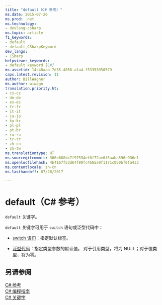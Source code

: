 ```yaml
---
title: "default（C# 参考）"
ms.date: 2015-07-20
ms.prod: .net
ms.technology:
- devlang-csharp
ms.topic: article
f1_keywords:
- default
- default_CSharpKeyword
dev_langs:
- CSharp
helpviewer_keywords:
- default keyword [C#]
ms.assetid: 14c48aaa-7d35-4058-a1a4-f53353050579
caps.latest.revision: 11
author: BillWagner
ms.author: wiwagn
translation.priority.ht:
- cs-cz
- de-de
- es-es
- fr-fr
- it-it
- ja-jp
- ko-kr
- pl-pl
- pt-br
- ru-ru
- tr-tr
- zh-cn
- zh-tw
ms.translationtype: HT
ms.sourcegitcommit: 306c608dc7f97594ef6f72ae0f5aaba596c936e1
ms.openlocfilehash: 4b4167f53d64f80fc4665a9f1171c050bf0fa433
ms.contentlocale: zh-cn
ms.lasthandoff: 07/28/2017

---
```

# <a name="default-c-reference"></a>default（C# 参考）
`default` 关键字。  
  
 `default` 关键字可用于 `switch` 语句或泛型代码中：  
  
-   [switch 语句](../../../csharp/language-reference/keywords/switch.md)：指定默认标签。  
  
-   [泛型代码](../../../csharp/programming-guide/generics/default-keyword-in-generic-code.md)：指定类型参数的默认值。 对于引用类型，将为 NULL；对于值类型，将为零。  
  
## <a name="see-also"></a>另请参阅  
 [C# 参考](../../../csharp/language-reference/index.md)   
 [C# 编程指南](../../../csharp/programming-guide/index.md)   
 [C# 关键字](../../../csharp/language-reference/keywords/index.md)

